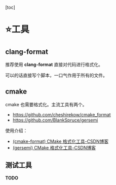 [toc]

# ⭐工具

## clang-format

推荐使用 **clang-format** 直接对代码进行格式化。

可以的话直接写个脚本，一口气作用于所有的文件。

## cmake

cmake 也需要格式化。主流工具有两个。

- https://github.com/cheshirekow/cmake_format
- https://github.com/BlankSpruce/gersemi

使用介绍：

- [(cmake-format) CMake 格式化工具-CSDN博客](https://blog.csdn.net/CUBE_lotus/article/details/143246435)
- [(gersemi) CMake 格式化工具-CSDN博客](https://blog.csdn.net/CUBE_lotus/article/details/143221797)

## 测试工具

**TODO**
